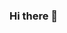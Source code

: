 ### Hi there 👋

<!--
**Aayush-tech/Aayush-tech** is a ✨ _special_ ✨ repository because its `README.md` (this file) appears on your GitHub profile.

Here are some ideas to get you started:

- 🔭 I’m currently working on ...
- 🌱 I’m currently learning ...
- 👯 I’m looking to collaborate on ...
- 🤔 I’m looking for help with ...
- 💬 Ask me about blogging and computer vision
- 📫 How to reach me: ayush.lamsal06@gmail.com
- 😄 Pronouns: 
- ⚡ Fun fact: ...
-->
